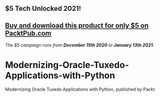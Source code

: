 ## $5 Tech Unlocked 2021!
[Buy and download this product for only $5 on PacktPub.com](https://www.packtpub.com/)
-----
*The $5 campaign         runs from __December 15th 2020__ to __January 13th 2021.__*

# Modernizing-Oracle-Tuxedo-Applications-with-Python
Modernizing Oracle Tuxedo Applications with Python, published by Packt
